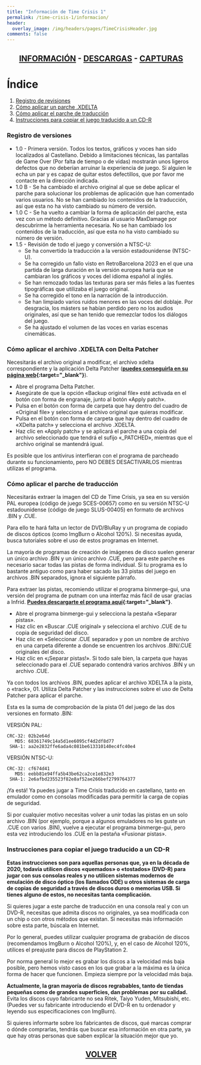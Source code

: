 ```yaml
---
title: "Información de Time Crisis 1"
permalink: /time-crisis-1/informacion/
header:
  overlay_image: /img/headers/pages/TimeCrisisHeader.jpg
comments: false
---
```

<h2 style="text-align: center;"><strong><a href="/time-crisis-1/informacion/">INFORMACIÓN</a> - <a href="/time-crisis-1/descargar/">DESCARGAS</a> - <a href="/time-crisis-1/capturas/">CAPTURAS</a></strong></h2>

# Índice

1. [Registro de revisiones](#timecrisisinfo_1)
2. [Cómo aplicar un parche .XDELTA](#timecrisisinfo_2)
3. [Cómo aplicar el parche de traducción](#timecrisisinfo_3)
4. [Instrucciones para copiar el juego traducido a un CD-R](#timecrisisinfo_4)

### Registro de versiones<a name="timecrisisinfo_1"></a>
 * 1.0 - Primera versión. Todos los textos, gráficos y voces han sido 
      localizados al Castellano. Debido a limitaciones técnicas, las 
      pantallas de Game Over (Por falta de tiempo o de vidas) mostrarán unos 
      ligeros defectos que no deberían arruinar la experiencia de juego.
      Si alguien le echa un par y es capaz de quitar estos defectillos, que 
      por favor me contacte en la dirección indicada.
 * 1.0 B - Se ha cambiado el archivo original al que se debe aplicar el parche 
        para solucionar los problemas de aplicación que han comentado varios 
        usuarios.
        No se han cambiado los contenidos de la traducción, así que esta no 
        ha visto cambiado su número de versión.
 * 1.0 C - Se ha vuelto a cambiar la forma de aplicación del parche, esta vez 
        con un método definitivo. Gracias al usuario MaxDamage por 
        descubrirme la herramienta necesaria.
        No se han cambiado los contenidos de la traducción, así que esta no 
        ha visto cambiado su número de versión.
 * 1.5 - Revisión de todo el juego y conversión a NTSC-U:
   - Se ha convertido la traducción a la versión estadounidense (NTSC-U).
   - Se ha corregido un fallo visto en RetroBarcelona 2023 en el que una 
     partida de larga duración en la versión europea haría que se 
     cambiaran los gráficos y voces del idioma español al inglés.
   - Se han remozado todas las texturas para ser más fieles a las fuentes 
     tipográficas que utilizaba el juego original.
   - Se ha corregido el tono en la narración de la introducción.
   - Se han limpiado varios ruidos menores en las voces del doblaje. 
     Por desgracia, los másters se habían perdido pero no los audios 
     originales, así que se han tenido que remezclar todos los diálogos 
     del juego.
   - Se ha ajustado el volumen de las voces en varias escenas cinemáticas.

### Cómo aplicar el archivo .XDELTA con Delta Patcher<a name="timecrisisinfo_2"></a>

Necesitarás el archivo original a modificar, el archivo xdelta correspondiente 
y la aplicación Delta Patcher (**[puedes conseguirla en su página web](https://github.com/marco-calautti/DeltaPatcher/releases/){:target="_blank"}**).

 - Abre el programa Delta Patcher.
 - Asegúrate de que la opción «Backup original file» esté activada en el 
   botón con forma de engranaje, junto al botón «Apply patch».
 - Pulsa en el botón con forma de carpeta que hay dentro del cuadro de 
   «Original file» y selecciona el archivo original que quieras modificar.
 - Pulsa en el botón con forma de carpeta que hay dentro del cuadro de 
   «XDelta patch» y selecciona el archivo .XDELTA.
 - Haz clic en «Apply patch» y se aplicará el parche a una copia del 
   archivo seleccionado que tendrá el sufijo «_PATCHED», mientras que el 
   archivo original se mantendrá igual.

Es posible que los antivirus interfieran con el programa de parcheado 
durante su funcionamiento, pero NO DEBES DESACTIVARLOS mientras utilizas el 
programa.

### Cómo aplicar el parche de traducción<a name="timecrisisinfo_3"></a>

Necesitarás extraer la imagen del CD de Time Crisis, ya sea en su versión 
PAL europea (código de juego SCES-00657) como en su versión NTSC-U 
estadounidense (código de juego SLUS-00405) en formato de archivos .BIN y 
.CUE.

Para ello te hará falta un lector de DVD/BluRay y un programa de copiado de 
discos ópticos (como ImgBurn o Alcohol 120%). Si necesitas ayuda, busca 
tutoriales sobre el uso de estos programas en Internet.

La mayoría de programas de creación de imágenes de disco suelen generar un 
único archivo .BIN y un único archivo .CUE, pero para este parche es 
necesario sacar todas las pistas de forma individual. Si tu programa es lo 
bastante antiguo como para haber sacado las 33 pistas del juego en archivos 
.BIN separados, ignora el siguiente párrafo.

Para extraer las pistas, recomiendo utilizar el programa binmerge-gui, una 
versión del programa de putnam con una interfaz más fácil de usar gracias a 
Infrid. **[Puedes descargarte el programa aquí](https://github.com/loadwordteam/binmerge-gui){:target="_blank"}**.
 - Abre el programa binmerge-gui y selecciona la pestaña «Separar pistas».
 - Haz clic en «Buscar .CUE original» y selecciona el archivo .CUE de tu 
   copia de seguridad del disco.
 - Haz clic en «Seleccionar .CUE separado» y pon un nombre de archivo en una 
   carpeta diferente a donde se encuentren los archivos .BIN/.CUE originales 
   del disco.
 - Haz clic en «¡Separar pistas!». Si todo sale bien, la carpeta que hayas 
   seleccionado para el .CUE separado contendrá varios archivos .BIN y un 
   archivo .CUE.

Ya con todos los archivos .BIN, puedes aplicar el archivo XDELTA a la pista, 
o «track», 01. Utiliza Delta Patcher y las instrucciones sobre el uso de 
Delta Patcher para aplicar el parche.

Esta es la suma de comprobación de la pista 01 del juego de las dos 
versiones en formato .BIN:

VERSIÓN PAL:

```
CRC-32: 02b2e64d
   MD5: 68361749c14a5d1ee6095cf4d2df8d77
 SHA-1: aa2e2832ffe6ada4c081be613310140ec4fc40e4
```

VERSIÓN NTSC-U:

```
CRC-32: cf674d41
   MD5: eebb81e94ffa5b43be62ca2ce1e832e3
 SHA-1: 2e6afbd235523f82e8af52ae266bef2799764377
```

¡Ya está! Ya puedes jugar a Time Crisis traducido en castellano, tanto en 
emulador como en consolas modificadas para permitir la carga de copias de 
seguridad.

Si por cualquier motivo necesitas volver a unir todas las pistas en un solo 
archivo .BIN (por ejemplo, porque a algunos emuladores no les guste un .CUE 
con varios .BIN), vuelve a ejecutar el programa binmerge-gui, pero esta vez 
introduciendo los .CUE en la pestaña «Fusionar pistas».

### Instrucciones para copiar el juego traducido a un CD-R<a name="timecrisisinfo_4"></a>

**Estas instrucciones son para aquellas personas que, ya en la década de 2020, 
todavía utilicen discos «quemados» o «tostados» (DVD-R) para jugar con sus 
consolas reales y no utilicen sistemas modernos de emulación de disco óptico 
(los llamados ODE) u otros sistemas de carga de copias de seguridad a través 
de discos duros o memorias USB. Si tienes alguno de estos, no necesitas 
tanta complicación.**

Si quieres jugar a este parche de traducción en una consola real y con un 
DVD-R, necesitas que admita discos no originales, ya sea modificada con un 
chip o con otros métodos que existan. Si necesitas más información sobre 
esta parte, búscala en Internet.

Por lo general, puedes utilizar cualquier programa de grabación de discos 
(recomendamos ImgBurn o Alcohol 120%), y, en el caso de Alcohol 120%, 
utilices el preajuste para discos de PlayStation 2.

Por norma general lo mejor es grabar los discos a la velocidad más baja 
posible, pero hemos visto casos en los que grabar a la máxima es la única 
forma de hacer que funcionen. Empieza siempre por la velocidad más baja.

**Actualmente, la gran mayoría de discos regrabables, tanto de tiendas 
pequeñas como de grandes superficies, dan problemas por su calidad.** Evita 
los discos cuyo fabricante no sea Ritek, Taiyo Yuden, Mitsubishi, etc. 
(Puedes ver su fabricante introduciendo el DVD-R en tu ordenador y 
leyendo sus especificaciones con ImgBurn).

Si quieres informarte sobre los fabricantes de discos, qué marcas comprar o 
dónde comprarlas, tendrás que buscar esa información en otra parte, ya que 
hay otras personas que saben explicar la situación mejor que yo.

<h2 style="text-align: center;"><a href="/time-crisis-1/"><strong>VOLVER</strong></a></h2>


